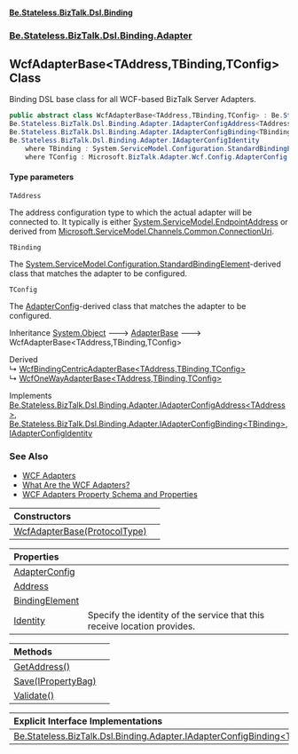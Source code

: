 #### [Be.Stateless.BizTalk.Dsl.Binding](README.md 'README')
### [Be.Stateless.BizTalk.Dsl.Binding.Adapter](Be.Stateless.BizTalk.Dsl.Binding.Adapter.md 'Be.Stateless.BizTalk.Dsl.Binding.Adapter')

## WcfAdapterBase<TAddress,TBinding,TConfig> Class

Binding DSL base class for all WCF-based BizTalk Server Adapters.

```csharp
public abstract class WcfAdapterBase<TAddress,TBinding,TConfig> : Be.Stateless.BizTalk.Dsl.Binding.Adapter.AdapterBase,
Be.Stateless.BizTalk.Dsl.Binding.Adapter.IAdapterConfigAddress<TAddress>,
Be.Stateless.BizTalk.Dsl.Binding.Adapter.IAdapterConfigBinding<TBinding>,
Be.Stateless.BizTalk.Dsl.Binding.Adapter.IAdapterConfigIdentity
    where TBinding : System.ServiceModel.Configuration.StandardBindingElement, new()
    where TConfig : Microsoft.BizTalk.Adapter.Wcf.Config.AdapterConfig, Microsoft.BizTalk.Adapter.Wcf.Config.IAdapterConfigAddress, Microsoft.BizTalk.Adapter.Wcf.Config.IAdapterConfigIdentity, new()
```
#### Type parameters

<a name='Be.Stateless.BizTalk.Dsl.Binding.Adapter.WcfAdapterBase_TAddress,TBinding,TConfig_.TAddress'></a>

`TAddress`

The address configuration type to which the actual adapter will be connected to. It typically is either [System.ServiceModel.EndpointAddress](https://docs.microsoft.com/en-us/dotnet/api/System.ServiceModel.EndpointAddress 'System.ServiceModel.EndpointAddress') or derived from [Microsoft.ServiceModel.Channels.Common.ConnectionUri](https://docs.microsoft.com/en-us/dotnet/api/Microsoft.ServiceModel.Channels.Common.ConnectionUri 'Microsoft.ServiceModel.Channels.Common.ConnectionUri').

<a name='Be.Stateless.BizTalk.Dsl.Binding.Adapter.WcfAdapterBase_TAddress,TBinding,TConfig_.TBinding'></a>

`TBinding`

The [System.ServiceModel.Configuration.StandardBindingElement](https://docs.microsoft.com/en-us/dotnet/api/System.ServiceModel.Configuration.StandardBindingElement 'System.ServiceModel.Configuration.StandardBindingElement')-derived class that matches the adapter to be configured.

<a name='Be.Stateless.BizTalk.Dsl.Binding.Adapter.WcfAdapterBase_TAddress,TBinding,TConfig_.TConfig'></a>

`TConfig`

The [AdapterConfig](WcfAdapterBase_TAddress,TBinding,TConfig_.AdapterConfig.md 'Be.Stateless.BizTalk.Dsl.Binding.Adapter.WcfAdapterBase<TAddress,TBinding,TConfig>.AdapterConfig')-derived class that matches the adapter to be configured.

Inheritance [System.Object](https://docs.microsoft.com/en-us/dotnet/api/System.Object 'System.Object') &#129106; [AdapterBase](AdapterBase.md 'Be.Stateless.BizTalk.Dsl.Binding.Adapter.AdapterBase') &#129106; WcfAdapterBase<TAddress,TBinding,TConfig>

Derived  
&#8627; [WcfBindingCentricAdapterBase&lt;TAddress,TBinding,TConfig&gt;](WcfBindingCentricAdapterBase_TAddress,TBinding,TConfig_.md 'Be.Stateless.BizTalk.Dsl.Binding.Adapter.WcfBindingCentricAdapterBase<TAddress,TBinding,TConfig>')  
&#8627; [WcfOneWayAdapterBase&lt;TAddress,TBinding,TConfig&gt;](WcfOneWayAdapterBase_TAddress,TBinding,TConfig_.md 'Be.Stateless.BizTalk.Dsl.Binding.Adapter.WcfOneWayAdapterBase<TAddress,TBinding,TConfig>')

Implements [Be.Stateless.BizTalk.Dsl.Binding.Adapter.IAdapterConfigAddress&lt;](IAdapterConfigAddress_TAddress_.md 'Be.Stateless.BizTalk.Dsl.Binding.Adapter.IAdapterConfigAddress<TAddress>')[TAddress](WcfAdapterBase_TAddress,TBinding,TConfig_.md#Be.Stateless.BizTalk.Dsl.Binding.Adapter.WcfAdapterBase_TAddress,TBinding,TConfig_.TAddress 'Be.Stateless.BizTalk.Dsl.Binding.Adapter.WcfAdapterBase<TAddress,TBinding,TConfig>.TAddress')[&gt;](IAdapterConfigAddress_TAddress_.md 'Be.Stateless.BizTalk.Dsl.Binding.Adapter.IAdapterConfigAddress<TAddress>'), [Be.Stateless.BizTalk.Dsl.Binding.Adapter.IAdapterConfigBinding&lt;](IAdapterConfigBinding_T_.md 'Be.Stateless.BizTalk.Dsl.Binding.Adapter.IAdapterConfigBinding<T>')[TBinding](WcfAdapterBase_TAddress,TBinding,TConfig_.md#Be.Stateless.BizTalk.Dsl.Binding.Adapter.WcfAdapterBase_TAddress,TBinding,TConfig_.TBinding 'Be.Stateless.BizTalk.Dsl.Binding.Adapter.WcfAdapterBase<TAddress,TBinding,TConfig>.TBinding')[&gt;](IAdapterConfigBinding_T_.md 'Be.Stateless.BizTalk.Dsl.Binding.Adapter.IAdapterConfigBinding<T>'), [IAdapterConfigIdentity](IAdapterConfigIdentity.md 'Be.Stateless.BizTalk.Dsl.Binding.Adapter.IAdapterConfigIdentity')

### See Also
- [WCF Adapters](https://docs.microsoft.com/en-us/biztalk/core/wcf-adapters 'https://docs.microsoft.com/en-us/biztalk/core/wcf-adapters')
- [What Are the WCF Adapters?](https://docs.microsoft.com/en-us/biztalk/core/what-are-the-wcf-adapters 'https://docs.microsoft.com/en-us/biztalk/core/what-are-the-wcf-adapters')
- [WCF Adapters Property Schema and Properties](https://docs.microsoft.com/en-us/biztalk/core/wcf-adapters-property-schema-and-properties 'https://docs.microsoft.com/en-us/biztalk/core/wcf-adapters-property-schema-and-properties')

| Constructors | |
| :--- | :--- |
| [WcfAdapterBase(ProtocolType)](WcfAdapterBase_TAddress,TBinding,TConfig_.WcfAdapterBase(ProtocolType).md 'Be.Stateless.BizTalk.Dsl.Binding.Adapter.WcfAdapterBase<TAddress,TBinding,TConfig>.WcfAdapterBase(Microsoft.BizTalk.Deployment.Binding.ProtocolType)') | |

| Properties | |
| :--- | :--- |
| [AdapterConfig](WcfAdapterBase_TAddress,TBinding,TConfig_.AdapterConfig.md 'Be.Stateless.BizTalk.Dsl.Binding.Adapter.WcfAdapterBase<TAddress,TBinding,TConfig>.AdapterConfig') | |
| [Address](WcfAdapterBase_TAddress,TBinding,TConfig_.Address.md 'Be.Stateless.BizTalk.Dsl.Binding.Adapter.WcfAdapterBase<TAddress,TBinding,TConfig>.Address') | |
| [BindingElement](WcfAdapterBase_TAddress,TBinding,TConfig_.BindingElement.md 'Be.Stateless.BizTalk.Dsl.Binding.Adapter.WcfAdapterBase<TAddress,TBinding,TConfig>.BindingElement') | |
| [Identity](WcfAdapterBase_TAddress,TBinding,TConfig_.Identity.md 'Be.Stateless.BizTalk.Dsl.Binding.Adapter.WcfAdapterBase<TAddress,TBinding,TConfig>.Identity') | Specify the identity of the service that this receive location provides. |

| Methods | |
| :--- | :--- |
| [GetAddress()](WcfAdapterBase_TAddress,TBinding,TConfig_.GetAddress().md 'Be.Stateless.BizTalk.Dsl.Binding.Adapter.WcfAdapterBase<TAddress,TBinding,TConfig>.GetAddress()') | |
| [Save(IPropertyBag)](WcfAdapterBase_TAddress,TBinding,TConfig_.Save(IPropertyBag).md 'Be.Stateless.BizTalk.Dsl.Binding.Adapter.WcfAdapterBase<TAddress,TBinding,TConfig>.Save(Microsoft.BizTalk.Component.Interop.IPropertyBag)') | |
| [Validate()](WcfAdapterBase_TAddress,TBinding,TConfig_.Validate().md 'Be.Stateless.BizTalk.Dsl.Binding.Adapter.WcfAdapterBase<TAddress,TBinding,TConfig>.Validate()') | |

| Explicit Interface Implementations | |
| :--- | :--- |
| [Be.Stateless.BizTalk.Dsl.Binding.Adapter.IAdapterConfigBinding&lt;TBinding&gt;.Binding](WcfAdapterBase_TAddress,TBinding,TConfig_.Be.Stateless.BizTalk.Dsl.Binding.Adapter.IAdapterConfigBinding_TBinding_.Binding.md 'Be.Stateless.BizTalk.Dsl.Binding.Adapter.WcfAdapterBase<TAddress,TBinding,TConfig>.Be.Stateless.BizTalk.Dsl.Binding.Adapter.IAdapterConfigBinding<TBinding>.Binding') | |
